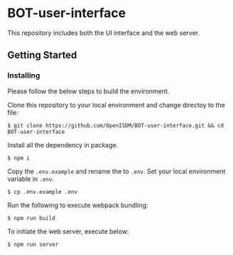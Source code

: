 # BOT-user-interface

This repository includes both the UI interface and the web server.

## Getting Started

### Installing

Please follow the below steps to build the environment.

Clone this repository to your local environment and change directoy to the file:
```
$ git clone https://github.com/OpenISDM/BOT-user-interface.git && cd BOT-user-interface
```

Install all the dependency in package.
```
$ npm i
```

Copy the `.env.example` and rename the to `.env`. Set your local environment variable in `.env`.
```
$ cp .env.example .env
```

Run the following to execute webpack bundling:
```
$ npm run build
```

To initiate the web server, execute below:
```
$ npm run server
```
